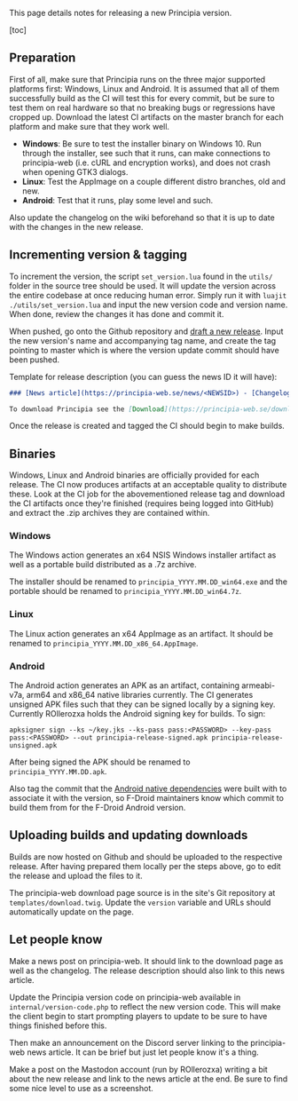 This page details notes for releasing a new Principia version.

[toc]

## Preparation
First of all, make sure that Principia runs on the three major supported platforms first: Windows, Linux and Android. It is assumed that all of them successfully build as the CI will test this for every commit, but be sure to test them on real hardware so that no breaking bugs or regressions have cropped up. Download the latest CI artifacts on the master branch for each platform and make sure that they work well.

- **Windows**: Be sure to test the installer binary on Windows 10. Run through the installer, see such that it runs, can make connections to principia-web (i.e. cURL and encryption works), and does not crash when opening GTK3 dialogs.
- **Linux**: Test the AppImage on a couple different distro branches, old and new.
- **Android**: Test that it runs, play some level and such.

Also update the changelog on the wiki beforehand so that it is up to date with the changes in the new release.

## Incrementing version & tagging
To increment the version, the script `set_version.lua` found in the `utils/` folder in the source tree should be used. It will update the version across the entire codebase at once reducing human error. Simply run it with `luajit ./utils/set_version.lua` and input the new version code and version name. When done, review the changes it has done and commit it.

When pushed, go onto the Github repository and [draft a new release](https://github.com/Bithack/principia/releases/new). Input the new version's name and accompanying tag name, and create the tag pointing to master which is where the version update commit should have been pushed.

Template for release description (you can guess the news ID it will have):

```md
### [News article](https://principia-web.se/news/<NEWSID>) - [Changelog](https://principia-web.se/wiki/Changelog#<RELEASE NAME WITH DASHES>)

To download Principia see the [Download](https://principia-web.se/download) page. You can also download the binaries associated with this version below:
```

Once the release is created and tagged the CI should begin to make builds.

## Binaries
Windows, Linux and Android binaries are officially provided for each release. The CI now produces artifacts at an acceptable quality to distribute these. Look at the CI job for the abovementioned release tag and download the CI artifacts once they're finished (requires being logged into GitHub) and extract the .zip archives they are contained within.

### Windows
The Windows action generates an x64 NSIS Windows installer artifact as well as a portable build distributed as a .7z archive.

The installer should be renamed to `principia_YYYY.MM.DD_win64.exe` and the portable should be renamed to `principia_YYYY.MM.DD_win64.7z`.

### Linux
The Linux action generates an x64 AppImage as an artifact. It should be renamed to `principia_YYYY.MM.DD_x86_64.AppImage`.

### Android
The Android action generates an APK as an artifact, containing armeabi-v7a, arm64 and x86_64 native libraries currently. The CI generates unsigned APK files such that they can be signed locally by a signing key. Currently ROllerozxa holds the Android signing key for builds. To sign:

```
apksigner sign --ks ~/key.jks --ks-pass pass:<PASSWORD> --key-pass pass:<PASSWORD> --out principia-release-signed.apk principia-release-unsigned.apk
```

After being signed the APK should be renamed to `principia_YYYY.MM.DD.apk`.

Also tag the commit that the [Android native dependencies](https://github.com/principia-game/principia-android-deps) were built with to associate it with the version, so F-Droid maintainers know which commit to build them from for the F-Droid Android version.

## Uploading builds and updating downloads
Builds are now hosted on Github and should be uploaded to the respective release. After having prepared them locally per the steps above, go to edit the release and upload the files to it.

The principia-web download page source is in the site's Git repository at `templates/download.twig`. Update the `version` variable and URLs should automatically update on the page.

## Let people know
Make a news post on principia-web. It should link to the download page as well as the changelog. The release description should also link to this news article.

Update the Principia version code on principia-web available in `internal/version-code.php` to reflect the new version code. This will make the client begin to start prompting players to update to be sure to have things finished before this.

Then make an announcement on the Discord server linking to the principia-web news article. It can be brief but just let people know it's a thing.

Make a post on the Mastodon account (run by ROllerozxa) writing a bit about the new release and link to the news article at the end. Be sure to find some nice level to use as a screenshot.
